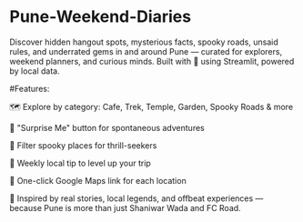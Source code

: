 # Pune-Weekend-Diaries
Discover hidden hangout spots, mysterious facts, spooky roads, unsaid rules, and underrated gems in and around Pune — curated for explorers, weekend planners, and curious minds. Built with 💖 using Streamlit, powered by local data.

#Features:

🗺️ Explore by category: Cafe, Trek, Temple, Garden, Spooky Roads & more

🎲 "Surprise Me" button for spontaneous adventures

👻 Filter spooky places for thrill-seekers

🌟 Weekly local tip to level up your trip

📍 One-click Google Maps link for each location

🚀 Inspired by real stories, local legends, and offbeat experiences — because Pune is more than just Shaniwar Wada and FC Road.
